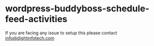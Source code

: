 # wordpress-buddyboss-schedule-feed-activities

If you are facing any issue to setup this please contact info@dightinfotech.com 
